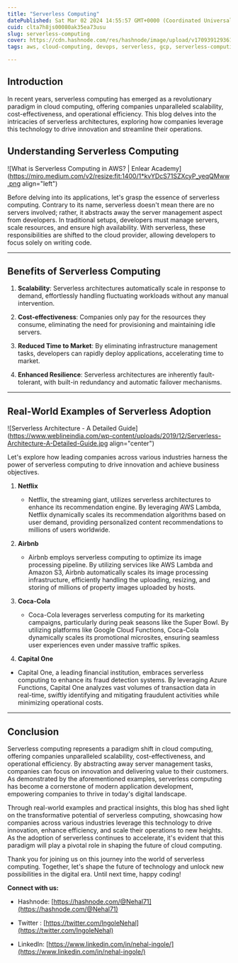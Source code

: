 ```yaml
---
title: "Serverless Computing"
datePublished: Sat Mar 02 2024 14:55:57 GMT+0000 (Coordinated Universal Time)
cuid: clta7h8js00080ak35ea73usu
slug: serverless-computing
cover: https://cdn.hashnode.com/res/hashnode/image/upload/v1709391293612/92d1efd6-5238-494b-aec2-be9a4801eba7.png
tags: aws, cloud-computing, devops, serverless, gcp, serverless-computing

---
```


## Introduction

In recent years, serverless computing has emerged as a revolutionary paradigm in cloud computing, offering companies unparalleled scalability, cost-effectiveness, and operational efficiency. This blog delves into the intricacies of serverless architectures, exploring how companies leverage this technology to drive innovation and streamline their operations.

## Understanding Serverless Computing

![What is Serverless Computing in AWS? | Enlear Academy](https://miro.medium.com/v2/resize:fit:1400/1*kvYDcS71SZXcyP_yeqQMww.png align="left")

Before delving into its applications, let's grasp the essence of serverless computing. Contrary to its name, serverless doesn't mean there are no servers involved; rather, it abstracts away the server management aspect from developers. In traditional setups, developers must manage servers, scale resources, and ensure high availability. With serverless, these responsibilities are shifted to the cloud provider, allowing developers to focus solely on writing code.

---

## Benefits of Serverless Computing

1. **Scalability**: Serverless architectures automatically scale in response to demand, effortlessly handling fluctuating workloads without any manual intervention.
    
2. **Cost-effectiveness**: Companies only pay for the resources they consume, eliminating the need for provisioning and maintaining idle servers.
    
3. **Reduced Time to Market**: By eliminating infrastructure management tasks, developers can rapidly deploy applications, accelerating time to market.
    
4. **Enhanced Resilience**: Serverless architectures are inherently fault-tolerant, with built-in redundancy and automatic failover mechanisms.
    

---

## Real-World Examples of Serverless Adoption

![Serverless Architecture - A Detailed Guide](https://www.weblineindia.com/wp-content/uploads/2019/12/Serverless-Architecture-A-Detailed-Guide.jpg align="center")

Let's explore how leading companies across various industries harness the power of serverless computing to drive innovation and achieve business objectives.

1. **Netflix**
    
    * Netflix, the streaming giant, utilizes serverless architectures to enhance its recommendation engine. By leveraging AWS Lambda, Netflix dynamically scales its recommendation algorithms based on user demand, providing personalized content recommendations to millions of users worldwide.
        
2. **Airbnb**
    
    * Airbnb employs serverless computing to optimize its image processing pipeline. By utilizing services like AWS Lambda and Amazon S3, Airbnb automatically scales its image processing infrastructure, efficiently handling the uploading, resizing, and storing of millions of property images uploaded by hosts.
        
3. **Coca-Cola**
    
    * Coca-Cola leverages serverless computing for its marketing campaigns, particularly during peak seasons like the Super Bowl. By utilizing platforms like Google Cloud Functions, Coca-Cola dynamically scales its promotional microsites, ensuring seamless user experiences even under massive traffic spikes.
        
4. **Capital One**
    

* Capital One, a leading financial institution, embraces serverless computing to enhance its fraud detection systems. By leveraging Azure Functions, Capital One analyzes vast volumes of transaction data in real-time, swiftly identifying and mitigating fraudulent activities while minimizing operational costs.
    

---

## Conclusion

Serverless computing represents a paradigm shift in cloud computing, offering companies unparalleled scalability, cost-effectiveness, and operational efficiency. By abstracting away server management tasks, companies can focus on innovation and delivering value to their customers. As demonstrated by the aforementioned examples, serverless computing has become a cornerstone of modern application development, empowering companies to thrive in today's digital landscape.

Through real-world examples and practical insights, this blog has shed light on the transformative potential of serverless computing, showcasing how companies across various industries leverage this technology to drive innovation, enhance efficiency, and scale their operations to new heights. As the adoption of serverless continues to accelerate, it's evident that this paradigm will play a pivotal role in shaping the future of cloud computing.

Thank you for joining us on this journey into the world of serverless computing. Together, let's shape the future of technology and unlock new possibilities in the digital era. Until next time, happy coding!

**Connect with us:**

* Hashnode: [https://hashnode.com/@Nehal71](https://hashnode.com/@Nehal71)
    
* Twitter : [https://twitter.com/IngoleNehal](https://twitter.com/IngoleNehal)
    
* LinkedIn: [https://www.linkedin.com/in/nehal-ingole/](https://www.linkedin.com/in/nehal-ingole/)